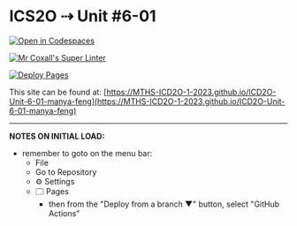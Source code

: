 # ICS2O ⇢ Unit #6-01

[![Open in Codespaces](https://classroom.github.com/assets/launch-codespace-7f7980b617ed060a017424585567c406b6ee15c891e84e1186181d67ecf80aa0.svg)](https://classroom.github.com/open-in-codespaces?assignment_repo_id=15073793)

[![Mr Coxall's Super Linter](https://github.com/MTHS-ICD2O-1-2023/ICD2O-Unit-6-01-manya-feng/workflows/Mr%20Coxall's%20Super%20Linter/badge.svg)](https://github.com/MTHS-ICD2O-1-2023/ICD2O-Unit-6-01-manya-feng/actions)

[![Deploy Pages](https://github.com/MTHS-ICD2O-1-2023/ICD2O-Unit-6-01-manya-feng/workflows/Deploy%20Pages/badge.svg)](https://github.com/MTHS-ICD2O-1-2023/ICD2O-Unit-6-01-manya-feng/actions)

This site can be found at: [https://MTHS-ICD2O-1-2023.github.io/ICD2O-Unit-6-01-manya-feng](https://MTHS-ICD2O-1-2023.github.io/ICD2O-Unit-6-01-manya-feng)

---

**NOTES ON INITIAL LOAD:**
- remember to goto on the menu bar:
  - File
  - Go to Repository
  - ⚙ Settings
  - 🗔 Pages
    - then from the "Deploy from a branch ▼" button, select "GitHub Actions"
